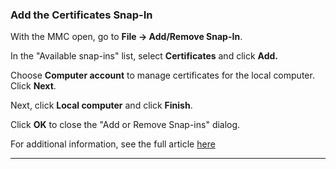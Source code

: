 ### Add the Certificates Snap-In

With the MMC open, go to **File → Add/Remove Snap-In**.



In the "Available snap-ins" list, select **Certificates** and click **Add.**



Choose **Computer account** to manage certificates for the local computer. Click **Next**.



Next, click **Local computer** and click **Finish**.



Click **OK** to close the "Add or Remove Snap-ins" dialog.

For additional information, see the full article [here](https://support.optisigns.com/hc/en-us/articles/35184720136595)

---
